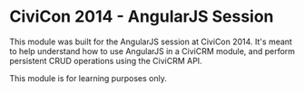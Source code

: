 CiviCon 2014 - AngularJS Session
================================

This module was built for the AngularJS session at CiviCon 2014. It's meant to help understand how to use AngularJS in a CiviCRM module, and perform persistent CRUD operations using the CiviCRM API.

This module is for learning purposes only.
